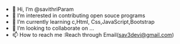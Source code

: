 - 👋 Hi, I’m @savithriParam
- 👀 I’m interested in contributing open souce programs
- 🌱 I’m currently learning c,Html, Css,JavaScript,Bootstrap
- 💞️ I’m looking to collaborate on ...
- 📫 How to reach me :Reach through Email(sav3devi@gmail.com)

<!---
savithriParam/savithriParam is a ✨ special ✨ repository because its `README.md` (this file) appears on your GitHub profile.
You can click the Preview link to take a look at your changes.
--->
